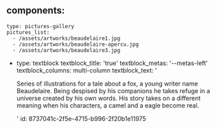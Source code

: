 components:
  -
    type: pictures-gallery
    pictures_list:
      - /assets/artworks/beaudelaire1.jpg
      - /assets/artworks/beaudelaire-apercu.jpg
      - /assets/artworks/beaudelaire3.jpg
  -
    type: textblock
    textblock_title: 'true'
    textblock_metas: '--metas-left'
    textblock_columns: multi-column
    textblock_text: '<p>Series of illustrations for a tale about a fox, a young writer name Beaudelaire. Being despised by his companions he takes refuge in a universe created by his own words. His story takes on a different meaning when his characters, a camel and a eagle become real.</p>'
id: 8737041c-2f5e-4715-b996-2f20b1e11975
